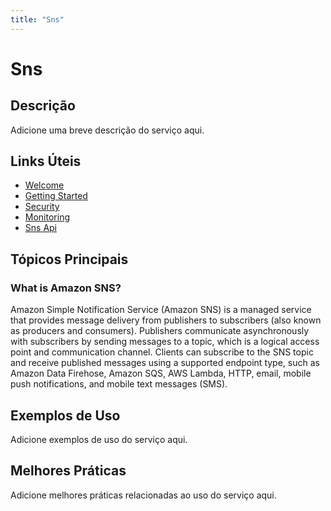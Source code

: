 ```yaml
---
title: "Sns"
---
```


# Sns

## Descrição

Adicione uma breve descrição do serviço aqui.

## Links Úteis

- [Welcome](https://docs.aws.amazon.com/sns/latest/dg/welcome.html)
- [Getting Started](https://docs.aws.amazon.com/sns/latest/dg/getting-started.html)
- [Security](https://docs.aws.amazon.com/sns/latest/dg/security.html)
- [Monitoring](https://docs.aws.amazon.com/sns/latest/dg/monitoring.html)
- [Sns Api](https://docs.aws.amazon.com/sns/latest/dg/sns-api.html)

## Tópicos Principais

### What is Amazon SNS?

Amazon Simple Notification Service (Amazon SNS) is a managed service that provides message delivery from publishers to
        subscribers (also known as producers and consumers). Publishers communicate asynchronously with
        subscribers by sending messages to a topic, which is a
        logical access point and communication channel. Clients can subscribe to the SNS topic and
        receive published messages using a supported endpoint type, such as Amazon Data Firehose, Amazon SQS,
        AWS Lambda, HTTP, email, mobile push notifications, and mobile text messages (SMS).

## Exemplos de Uso

Adicione exemplos de uso do serviço aqui.

## Melhores Práticas

Adicione melhores práticas relacionadas ao uso do serviço aqui.
